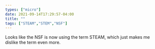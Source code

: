 ```yaml
---
types: ["micro"]
date: 2021-09-14T17:29:57-04:00
title: ""
tags: ["STEAM","STEM","NSF"]
---
```

Looks like the NSF is now using the term STEAM, which just makes me dislike the term even more.
